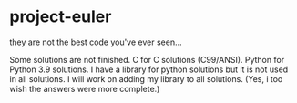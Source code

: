 # project-euler
they are not the best code you've ever seen...

Some solutions are not finished.
C for C solutions (C99/ANSI).
Python for Python 3.9 solutions. I have a library for python solutions but it is not used in all solutions. I will work on adding my library to all solutions.
(Yes, i too wish the answers were more complete.)
